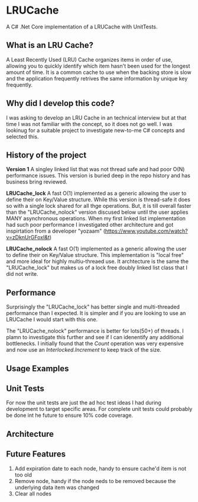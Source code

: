 # LRUCache
A C# .Net Core implementation of a LRUCache with UnitTests.

## What is an LRU Cache?
A Least Recently Used (LRU) Cache organizes items in order of use, allowing you to quickly identify which
item hasn't been used for the longest amount of time. It is a common cache to use when the backing store is slow and
the application frequently retrives the same information by unique key frequently.

## Why did I develop this code?
I was asking to develop an LRU Cache in an technical interview but at that time I was not familiar with the concept,
so it does not go well. I was lookinug for a suitable project to investigate new-to-me C# concepts and selected this.

## History of the project

**Version 1**
A singley linked list that was not thread safe and had poor O(N) performance issues. This version is buried deep
in the repo history and has business bring reviewed.

**LRUCache_lock**
A fast O(1) implemented as a generic allowing the user to define their on Key/Value structure. While this version
is thread-safe it does so with a single lock shared for all thge operations.  But, it is till overall faster than the
"LRUCache_nolock" version discused below until the user applies MANY asynchronous operations. When my first linked list
implementation had such poor performance I investigated other architecture and got inspirtation from a developer "yozaam" 
(https://www.youtube.com/watch?v=zDknUrGFoxI&t) 

**LRUCache_nolock**
A fast O(1) implemented as a generic allowing the user to define their on Key/Value structure. This implementation is
"local free" and more ideal for highly multiu-threaed use. It archtecture is the same the  "LRUCache_lock" but makes
us of a lock free doubly linked list class that I did not write.

## Performance
Surprisingly the "LRUCache_lock" has better single and multi-threaded performance than I expected. It is simpler
and if you are looking to use an LRUCache I would start with this one.

The "LRUCache_nolock" performance is better for lots(50+) of threads. I plamn to investigate this further and see
if I can idenentify any additional bottlenecks. I initially found that the *Count* operation was very expensive and
now use an *Interlocked.Increment* to keep track of the size.

## Usage Examples

## Unit Tests
For now the unit tests are just the ad hoc test ideas I had during development to target specific areas. For complete unit tests
could probably be done int he future to ensure 10% code coverage.

## Architecture

## Future Features
1. Add expiration date to each node, handy to ensure cache'd item is not too old
2. Remove node, handy if the node neds to be removed because the underlying data item was changed
3. Clear all nodes


